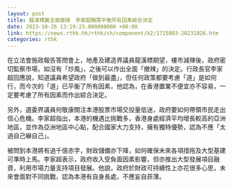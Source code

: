 ```yaml
---
layout: post
title: 龍漢標冀全面撤辣　李家超稱需平衡所有因素綜合決定
date: 2023-10-26 13:19:23.000000000 +08:00
link: https://news.rthk.hk/rthk/ch/component/k2/1725003-20231026.htm
categories: rthk
---
```


在立法會施政報告答問會上，地產及建造界議員龍漢標期望，樓市減辣後，政府密切監察市場，如沒有「炒風」，之後可以作出全面「撤辣」的決定。行政長官李家超回應說，知道議員希望政府「做到最盡」，但任何政策都要考慮「道」是如何行，而今次的「道」已平衡了所有因素，他認為，在香港置業不便宜亦不容易，一定要考慮了所有因素而作出綜合決定。

另外，選委界議員何敬康關注本港股票市場交投量低迷，政府要如何帶領市民走出信心危機。李家超指出，本港的機遇比挑戰多，香港身處經濟平均增長較高的亞洲地區，並作為亞洲地區中心點，配合國家大力支持，擁有獨特優勢，認為不應「太過自己嚇自己」。

被問到本港將有過千億赤字，財政儲備亦下降，如何確保未來各項措拖及大型基建可準時上馬。李家超表示，政府收入受負面因素影響，但亦推出大型發展項目融資，利用市場力量支持項目發展。他說，政府於財政可持續性上亦花很多心思，未來會面對不同挑戰，認為本港有自身長處，不應妄自菲薄。
